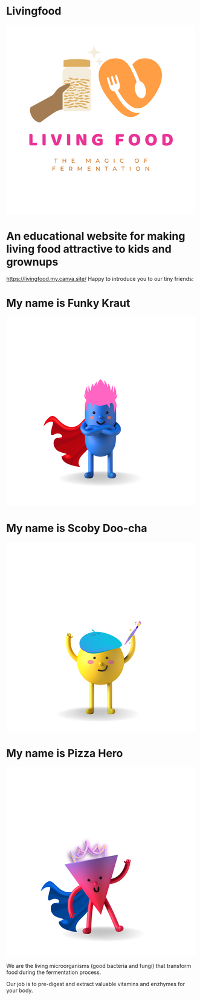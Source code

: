 # Livingfood
![](images/living_food_logo_transparent.png)

# An educational website for making living food attractive to kids and grownups
https://livingfood.my.canva.site/
Happy to introduce you to our tiny friends:
# My name is Funky Kraut
![](images/Funky.png)
# My name is Scoby Doo-cha
![](images/Scooby.png)
# My name is Pizza Hero
![](images/Pizza.png)

We are the living microorganisms (good bacteria and fungi) that transform food during the fermentation process.


Our job is to pre-digest and extract valuable vitamins and enzhymes for your body.
